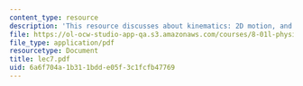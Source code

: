 ```yaml
---
content_type: resource
description: 'This resource discusses about kinematics: 2D motion, and circular motion.'
file: https://ol-ocw-studio-app-qa.s3.amazonaws.com/courses/8-01l-physics-i-classical-mechanics-fall-2005/6a6f704a1b311bdde05f3c1fcfb47769_lec7.pdf
file_type: application/pdf
resourcetype: Document
title: lec7.pdf
uid: 6a6f704a-1b31-1bdd-e05f-3c1fcfb47769
---
```

